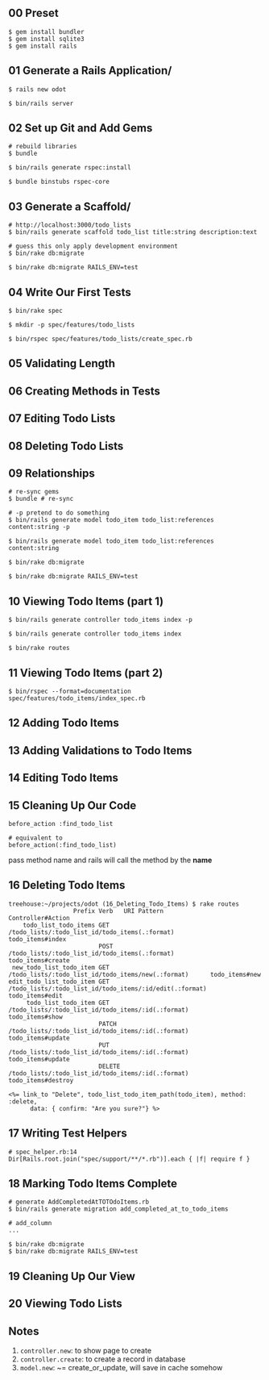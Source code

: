 ## 00 Preset

```
$ gem install bundler
$ gem install sqlite3
$ gem install rails
```

## 01 Generate a Rails Application/

```
$ rails new odot

$ bin/rails server
```

## 02 Set up Git and Add Gems
```
# rebuild libraries
$ bundle

$ bin/rails generate rspec:install

$ bundle binstubs rspec-core
```

## 03 Generate a Scaffold/
```
# http://localhost:3000/todo_lists
$ bin/rails generate scaffold todo_list title:string description:text

# guess this only apply development environment
$ bin/rake db:migrate

$ bin/rake db:migrate RAILS_ENV=test
```

## 04 Write Our First Tests
```
$ bin/rake spec

$ mkdir -p spec/features/todo_lists

$ bin/rspec spec/features/todo_lists/create_spec.rb
```

## 05 Validating Length
## 06 Creating Methods in Tests
## 07 Editing Todo Lists
## 08 Deleting Todo Lists
## 09 Relationships
```
# re-sync gems
$ bundle # re-sync

# -p pretend to do something
$ bin/rails generate model todo_item todo_list:references content:string -p

$ bin/rails generate model todo_item todo_list:references content:string

$ bin/rake db:migrate

$ bin/rake db:migrate RAILS_ENV=test
```

## 10 Viewing Todo Items (part 1)
```
$ bin/rails generate controller todo_items index -p

$ bin/rails generate controller todo_items index

$ bin/rake routes
```

## 11 Viewing Todo Items (part 2)
```
$ bin/rspec --format=documentation spec/features/todo_items/index_spec.rb
```

## 12 Adding Todo Items
## 13 Adding Validations to Todo Items
## 14 Editing Todo Items

## 15 Cleaning Up Our Code
```
before_action :find_todo_list

# equivalent to
before_action(:find_todo_list)
```

pass method name and rails will call the method by the **name**

## 16 Deleting Todo Items
```
treehouse:~/projects/odot (16_Deleting_Todo_Items) $ rake routes
                  Prefix Verb   URI Pattern                                             Controller#Action
    todo_list_todo_items GET    /todo_lists/:todo_list_id/todo_items(.:format)          todo_items#index
                         POST   /todo_lists/:todo_list_id/todo_items(.:format)          todo_items#create
 new_todo_list_todo_item GET    /todo_lists/:todo_list_id/todo_items/new(.:format)      todo_items#new
edit_todo_list_todo_item GET    /todo_lists/:todo_list_id/todo_items/:id/edit(.:format) todo_items#edit
     todo_list_todo_item GET    /todo_lists/:todo_list_id/todo_items/:id(.:format)      todo_items#show
                         PATCH  /todo_lists/:todo_list_id/todo_items/:id(.:format)      todo_items#update
                         PUT    /todo_lists/:todo_list_id/todo_items/:id(.:format)      todo_items#update
                         DELETE /todo_lists/:todo_list_id/todo_items/:id(.:format)      todo_items#destroy
```

```
<%= link_to "Delete", todo_list_todo_item_path(todo_item), method: :delete,
      data: { confirm: "Are you sure?"} %>
```


## 17 Writing Test Helpers

```
# spec_helper.rb:14
Dir[Rails.root.join("spec/support/**/*.rb")].each { |f| require f }
```

## 18 Marking Todo Items Complete

```
# generate AddCompletedAtTOTOdoItems.rb
$ bin/rails generate migration add_completed_at_to_todo_items

# add_column
...

$ bin/rake db:migrate
$ bin/rake db:migrate RAILS_ENV=test
```

## 19 Cleaning Up Our View

## 20 Viewing Todo Lists



## Notes
1. `controller.new`: to show page to create
2. `controller.create`: to create a record in database
3. `model.new`: ~= create_or_update, will save in cache somehow


